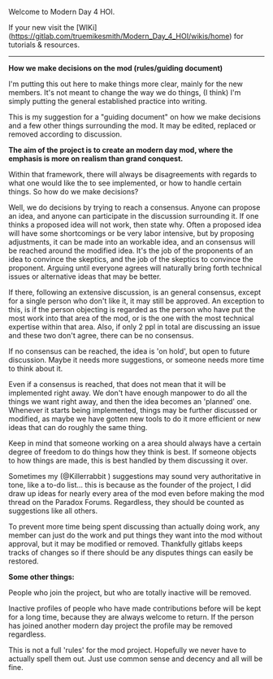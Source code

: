 Welcome to Modern Day 4 HOI.

If your new visit the [WIKi] (https://gitlab.com/truemikesmith/Modern_Day_4_HOI/wikis/home) for tutorials & resources.

---

**How we make decisions on the mod (rules/guiding document)**

I'm putting this out here to make things more clear, mainly for the new members. It's not meant to change the way we do things, (I think) I'm simply putting the general established practice into writing.  

This is my suggestion for a "guiding document" on how we make decisions and a few other things surrounding the mod. It may be edited, replaced or removed according to discussion.  

**The aim of the project is to create an modern day mod, where the emphasis is more on realism than grand conquest.** 

Within that framework, there will always be disagreements with regards to what one would like the to see implemented, or how to handle certain things. So how do we make decisions?  

Well, we do decisions by trying to reach a consensus. Anyone can propose an idea, and anyone can participate in the discussion surrounding it. If one thinks a proposed idea will not work, then state why. Often a proposed idea will have some shortcomings or be very labor intensive, but by proposing adjustments, it can be made into an workable idea, and an consensus will be reached around the modified idea. It's the job of the proponents of an idea to convince the skeptics, and the job of the skeptics to convince the proponent. Arguing until everyone agrees will naturally bring forth technical issues or alternative ideas that may be better.  

If there, following an extensive discussion, is an general consensus, except for a single person who don't like it, it may still be approved. An exception to this, is if the person objecting is regarded as the person who have put the most work into that area of the mod, or is the one with the most technical expertise within that area. Also, if only 2 ppl in total are discussing an issue and these two don't agree, there can be no consensus.  

If no consensus can be reached, the idea is 'on hold', but open to future discussion. Maybe it needs more suggestions, or someone needs more time to think about it.  

Even if a consensus is reached, that does not mean that it will be implemented right away. We don't have enough manpower to do all the things we want right away, and then the idea becomes an 'planned' one. Whenever it starts being implemented, things may be further discussed or modified, as maybe we have gotten new tools to do it more efficient or new ideas that can do roughly the same thing.  

Keep in mind that someone working on a area should always have a certain degree of freedom to do things how they think is best. If someone objects to how things are made, this is best handled by them discussing it over.  

Sometimes my (@Killerrabbit ) suggestions may sound very authoritative in tone, like a to-do list... this is because as the founder of the project, I did draw up ideas for nearly every area of the mod even before making the mod thread on the Paradox Forums. Regardless, they should be counted as suggestions like all others.  

To prevent more time being spent discussing than actually doing work, any member can just do the work and put things they want into the mod without approval, but it may be modified or removed. Thankfully gitlabs keeps tracks of changes so if there should be any disputes things can easily be restored.  

**Some other things:**  

People who join the project, but who are totally inactive will be removed.  

Inactive profiles of people who have made contributions before will be kept for a long time, because they are always welcome to return. If the person has joined another modern day project the profile may be removed regardless.

This is not a full 'rules' for the mod project. Hopefully we never have to actually spell them out. Just use common sense and decency and all will be fine.


